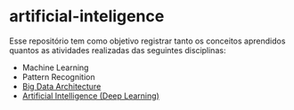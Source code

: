 # artificial-inteligence

Esse repositório tem como objetivo registrar tanto os conceitos aprendidos quantos as atividades realizadas das seguintes disciplinas:

- Machine Learning
- Pattern Recognition
- [Big Data Architecture](./big-data-archtecture/README.md)
- [Artificial Intelligence (Deep Learning)](./deep-learning/README.md)